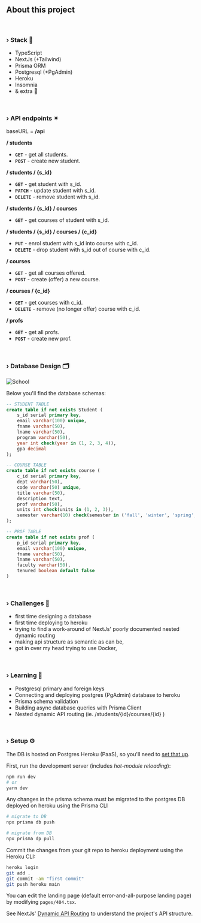 ## About this project

<br />

### › Stack 🔨
- TypeScript
- NextJs (+Tailwind)
- Prisma ORM
- Postgresql (+PgAdmin)
- Heroku
- Insomnia
- & extra 💛

<br />

### › API endpoints ✴︎
baseURL = **/api**

**/ students**
- **`GET`** - get all students.
- **`POST`** - create new student.

**/ students / {s_id}**
- **`GET`** - get student with s_id.
- **`PATCH`** - update student with s_id.
- **`DELETE`** - remove student with s_id.

**/ students / {s_id} / courses**
- **`GET`** - get courses of student with s_id.

**/ students / {s_id} / courses / {c_id}**
- **`PUT`** - enrol student with s_id into course with c_id.
- **`DELETE`** - drop student with s_id out of course with c_id.

**/ courses**
- **`GET`** - get all courses offered.
- **`POST`** - create (offer) a new course.

**/ courses / {c_id}**
- **`GET`** - get courses with c_id.
- **`DELETE`** - remove (no longer offer) course with c_id.

**/ profs**
- **`GET`** - get all profs.
- **`POST`** - create new prof.

<br />

### › Database Design 🗂
![School](https://user-images.githubusercontent.com/59234436/186207010-e4a0fc4e-7242-4aef-b0cd-29c65a15b34d.png)

Below you'll find the database schemas:

```sql
-- STUDENT TABLE
create table if not exists Student (
	s_id serial primary key,
	email varchar(100) unique,
	fname varchar(50),
	lname varchar(50),
	program varchar(50),
	year int check(year in (1, 2, 3, 4)),
	gpa decimal
);
```

```sql
-- COURSE TABLE
create table if not exists course (
	c_id serial primary key,
	dept varchar(50),
	code varchar(50) unique,
	title varchar(50),
	description text,
	prof varchar(50),
	units int check(units in (1, 2, 3)),
	semester varchar(10) check(semester in ('fall', 'winter', 'spring', 'summer'))
);
```

```sql
-- PROF TABLE
create table if not exists prof (
	p_id serial primary key,
	email varchar(100) unique,
	fname varchar(50),
	lname varchar(50),
	faculty varchar(50),
	tenured boolean default false
)
```

<br />

### › Challenges 🚧
- first time designing a database
- first time deploying to heroku
- trying to find a work-around of NextJs' poorly documented nested dynamic routing
- making api structure as semantic as can be,
- got in over my head trying to use Docker,

<br />

### › Learning 🌱
- Postgresql primary and foreign keys
- Connecting and deploying postgres (PgAdmin) database to heroku
- Prisma schema validation
- Building async database queries with Prisma Client
- Nested dynamic API routing (ie. /students/{id}/courses/{id} )

<br />

### › Setup ⚙️

The DB is hosted on Postgres Heroku (PaaS), so you'll need to [set that up](https://devcenter.heroku.com/articles/heroku-postgresql).

First, run the development server (includes *hot-module reloading*):

```bash
npm run dev
# or
yarn dev
```

Any changes in the prisma schema must be migrated to the postgres DB deployed on heroku using the Prisma CLI
```bash
# migrate to DB
npx prisma db push

# migrate from DB
npx prisma dp pull
```

Commit the changes from your git repo to heroku deployment using the Heroku CLI:
```bash
heroku login
git add .
git commit -am "first commit"
git push heroku main
``` 

You can edit the landing page (default error-and-all-purpose landing page) by modifying `pages/404.tsx`.

See NextJs' [Dynamic API Routing](https://nextjs.org/learn/basics/dynamic-routes) to understand the project's API structure.
